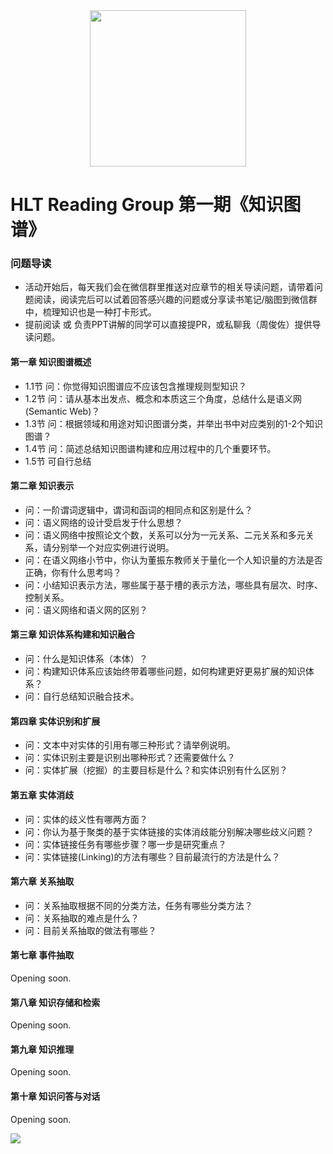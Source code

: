<div align="center">
  <a href="https://aigroupz-1258285787.cos.ap-shanghai.myqcloud.com/blog/15523056780278.jpg">
    <img width="250" heigth="250" src="https://aigroupz-1258285787.cos.ap-shanghai.myqcloud.com/blog/15523056780278.jpg">
  </a>
</div>

# HLT Reading Group 第一期《知识图谱》

### 问题导读

- 活动开始后，每天我们会在微信群里推送对应章节的相关导读问题，请带着问题阅读，阅读完后可以试着回答感兴趣的问题或分享读书笔记/脑图到微信群中，梳理知识也是一种打卡形式。
- 提前阅读 或 负责PPT讲解的同学可以直接提PR，或私聊我（周俊佐）提供导读问题。

#### 第一章 知识图谱概述

- 1.1节 问：你觉得知识图谱应不应该包含推理规则型知识？
- 1.2节 问：请从基本出发点、概念和本质这三个角度，总结什么是语义网(Semantic Web)？
- 1.3节 问：根据领域和用途对知识图谱分类，并举出书中对应类别的1-2个知识图谱？
- 1.4节 问：简述总结知识图谱构建和应用过程中的几个重要环节。
- 1.5节 可自行总结

#### 第二章 知识表示

- 问：一阶谓词逻辑中，谓词和函词的相同点和区别是什么？
- 问：语义网络的设计受启发于什么思想？
- 问：语义网络中按照论文个数，关系可以分为一元关系、二元关系和多元关系，请分别举一个对应实例进行说明。
- 问：在语义网络小节中，你认为董振东教师关于量化一个人知识量的方法是否正确，你有什么思考吗？
- 问：小结知识表示方法，哪些属于基于槽的表示方法，哪些具有层次、时序、控制关系。
- 问：语义网络和语义网的区别？


#### 第三章 知识体系构建和知识融合

- 问：什么是知识体系（本体）？
- 问：构建知识体系应该始终带着哪些问题，如何构建更好更易扩展的知识体系？
- 问：自行总结知识融合技术。

#### 第四章 实体识别和扩展

- 问：文本中对实体的引用有哪三种形式？请举例说明。
- 问：实体识别主要是识别出哪种形式？还需要做什么？
- 问：实体扩展（挖掘）的主要目标是什么？和实体识别有什么区别？


#### 第五章 实体消歧
- 问：实体的歧义性有哪两方面？
- 问：你认为基于聚类的基于实体链接的实体消歧能分别解决哪些歧义问题？
- 问：实体链接任务有哪些步骤？哪一步是研究重点？
- 问：实体链接(Linking)的方法有哪些？目前最流行的方法是什么？

#### 第六章 关系抽取

- 问：关系抽取根据不同的分类方法，任务有哪些分类方法？
- 问：关系抽取的难点是什么？
- 问：目前关系抽取的做法有哪些？

#### 第七章 事件抽取
Opening soon.
#### 第八章 知识存储和检索
Opening soon.
#### 第九章 知识推理
Opening soon.
#### 第十章 知识问答与对话
Opening soon.

![](https://aigroupz-1258285787.cos.ap-shanghai.myqcloud.com/blog/15523143742434.jpg)



